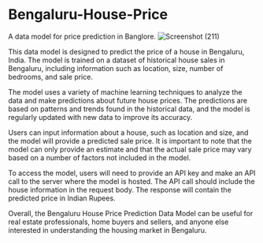 # Bengaluru-House-Price
A data model for price prediction in Banglore.
![Screenshot (211)](https://user-images.githubusercontent.com/81958742/212496523-2e28860a-e221-4651-a592-251e6b177995.png)

This data model is designed to predict the price of a house in Bengaluru, India. The model is trained on a dataset of historical house sales in Bengaluru, including information such as location, size, number of bedrooms, and sale price.

The model uses a variety of machine learning techniques to analyze the data and make predictions about future house prices. The predictions are based on patterns and trends found in the historical data, and the model is regularly updated with new data to improve its accuracy.

Users can input information about a house, such as location and size, and the model will provide a predicted sale price. It is important to note that the model can only provide an estimate and that the actual sale price may vary based on a number of factors not included in the model.

To access the model, users will need to provide an API key and make an API call to the server where the model is hosted. The API call should include the house information in the request body. The response will contain the predicted price in Indian Rupees.

Overall, the Bengaluru House Price Prediction Data Model can be useful for real estate professionals, home buyers and sellers, and anyone else interested in understanding the housing market in Bengaluru.
